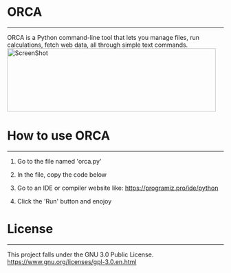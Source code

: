 # ORCA
----------------------------

ORCA is a Python command-line tool that lets you manage files, run calculations, fetch web data, all through simple text commands.
<img width="485" height="147" alt="ScreenShot" src="https://github.com/user-attachments/assets/c5825072-bd2a-4789-b5bc-c3bab3c332f2" />



# How to use ORCA
----------------------------
1. Go to the file named 'orca.py'

2. In the file, copy the code below

3. Go to an IDE or compiler website like: https://programiz.pro/ide/python

4. Click the 'Run' button and enojoy


# License
----------------------------
This project falls under the GNU 3.0 Public License.
https://www.gnu.org/licenses/gpl-3.0.en.html
